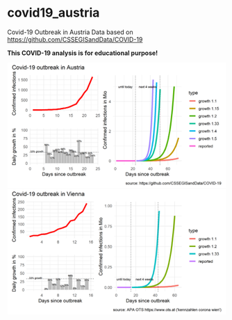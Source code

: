 # covid19_austria
Covid-19 Outbreak in Austria
Data based on https://github.com/CSSEGISandData/COVID-19

**This COVID-19 analysis is for educational purpose!**

<img src="covid-19-austria.png" alt="Covid-19 Austria" width="800">

<img src="covid-19-vienna.png" alt="Covid-19 Vienna" width="800">

